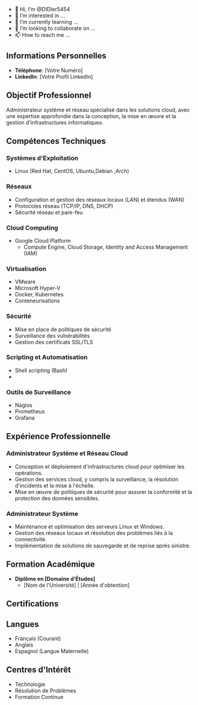 - 👋 Hi, I’m @DIDIer5454
- 👀 I’m interested in ...
- 🌱 I’m currently learning ...
- 💞️ I’m looking to collaborate on ...
- 📫 How to reach me ...

<!---
DIDIer5454/DIDIer5454 is a ✨ special ✨ repository because its `README.md` (this file) appears on your GitHub profile.
You can click the Preview link to take a look at your changes.
--->
## Informations Personnelles
- **Téléphone**: [Votre Numéro]
- **LinkedIn**: [Votre Profil LinkedIn]

## Objectif Professionnel
Administrateur système et réseau spécialisé dans les solutions cloud, avec une expertise approfondie dans la conception, la mise en œuvre et la gestion d'infrastructures informatiques.

## Compétences Techniques
### Systèmes d'Exploitation
- Linux (Red Hat, CentOS, Ubuntu,Debian ,Arch)

### Réseaux
- Configuration et gestion des réseaux locaux (LAN) et étendus (WAN)
- Protocoles réseau (TCP/IP, DNS, DHCP)
- Sécurité réseau et pare-feu

### Cloud Computing
- Google Cloud Platform
  - Compute Engine, Cloud Storage, Identity and Access Management (IAM)
### Virtualisation
- VMware 
- Microsoft Hyper-V
- Docker, Kubernetes
- Conteneurisations
### Sécurité
- Mise en place de politiques de sécurité
- Surveillance des vulnérabilités
- Gestion des certificats SSL/TLS

### Scripting et Automatisation
- Shell scripting (Bash)
-
### Outils de Surveillance
- Nagios
- Prometheus
- Grafana

## Expérience Professionnelle

### Administrateur Système et Réseau Cloud 
- Conception et déploiement d'infrastructures cloud pour optimiser les opérations.
- Gestion des services cloud, y compris la surveillance, la résolution d'incidents et la mise à l'échelle.
- Mise en œuvre de politiques de sécurité pour assurer la conformité et la protection des données sensibles.

### Administrateur Système 
- Maintenance et optimisation des serveurs Linux et Windows.
- Gestion des réseaux locaux et résolution des problèmes liés à la connectivité.
- Implémentation de solutions de sauvegarde et de reprise après sinistre.

## Formation Académique
- **Diplôme en [Domaine d'Études]**
  -  [Nom de l'Université] | [Année d'obtention]

## Certifications


## Langues
- Français (Courant)
- Anglais
- Espagnol (Langue Maternelle)

## Centres d'Intérêt
- Technologie
- Résolution de Problèmes
- Formation Continue
